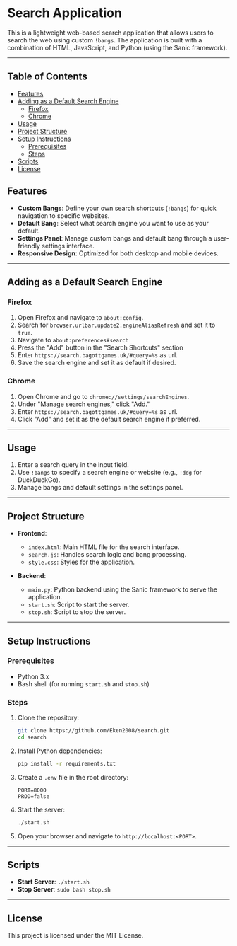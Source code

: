 # Search Application

This is a lightweight web-based search application that allows users to search the web using custom `!bangs`. The application is built with a combination of HTML, JavaScript, and Python (using the Sanic framework).

---

## Table of Contents

- [Features](#features)
- [Adding as a Default Search Engine](#adding-as-a-default-search-engine)
     - [Firefox](#firefox)
     - [Chrome](#chrome)
- [Usage](#usage)
- [Project Structure](#project-structure)
- [Setup Instructions](#setup-instructions)
     - [Prerequisites](#prerequisites)
     - [Steps](#steps)
- [Scripts](#scripts)
- [License](#license)

## Features

- **Custom Bangs**: Define your own search shortcuts (`!bangs`) for quick navigation to specific websites.
- **Default Bang**: Select what search engine you want to use as your default.
- **Settings Panel**: Manage custom bangs and default bang through a user-friendly settings interface.
- **Responsive Design**: Optimized for both desktop and mobile devices.

---

## Adding as a Default Search Engine

### Firefox

1. Open Firefox and navigate to `about:config`.
2. Search for `browser.urlbar.update2.engineAliasRefresh` and set it to `true`.
3. Navigate to `about:preferences#search`
4. Press the "Add" button in the "Search Shortcuts" section
5. Enter `https://search.bagottgames.uk/#query=%s` as url.
6. Save the search engine and set it as default if desired.

### Chrome

1. Open Chrome and go to `chrome://settings/searchEngines`.
2. Under "Manage search engines," click "Add."
3. Enter `https://search.bagottgames.uk/#query=%s` as url.
4. Click "Add" and set it as the default search engine if preferred.

---

## Usage

1. Enter a search query in the input field.
2. Use `!bangs` to specify a search engine or website (e.g., `!ddg` for DuckDuckGo).
3. Manage bangs and default settings in the settings panel.

---

## Project Structure

- **Frontend**:
    - `index.html`: Main HTML file for the search interface.
    - `search.js`: Handles search logic and bang processing.
    - `style.css`: Styles for the application.

- **Backend**:
    - `main.py`: Python backend using the Sanic framework to serve the application.
    - `start.sh`: Script to start the server.
    - `stop.sh`: Script to stop the server.

---

## Setup Instructions

### Prerequisites

- Python 3.x
- Bash shell (for running `start.sh` and `stop.sh`)

### Steps

1. Clone the repository:
     ```bash
     git clone https://github.com/Eken2008/search.git
     cd search
     ```

2. Install Python dependencies:
     ```bash
     pip install -r requirements.txt
     ```

3. Create a `.env` file in the root directory:
     ```env
     PORT=8000
     PROD=false
     ```

4. Start the server:
     ```bash
     ./start.sh
     ```

5. Open your browser and navigate to `http://localhost:<PORT>`.

---

## Scripts

- **Start Server**: `./start.sh`
- **Stop Server**: `sudo bash stop.sh`

---

## License

This project is licensed under the MIT License.